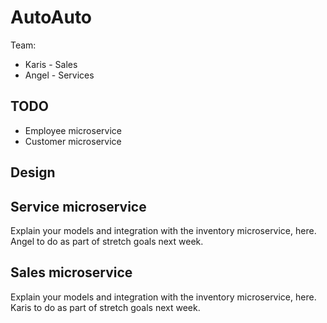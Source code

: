 # AutoAuto

Team:

* Karis - Sales
* Angel - Services

## TODO
- Employee microservice
- Customer microservice

## Design

## Service microservice

Explain your models and integration with the inventory
microservice, here.
Angel to do as part of stretch goals next week.

## Sales microservice

Explain your models and integration with the inventory
microservice, here.
Karis to do as part of stretch goals next week.

